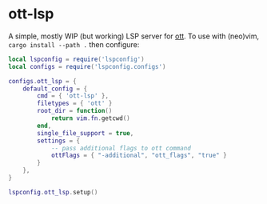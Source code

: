 # ott-lsp

A simple, mostly WIP (but working) LSP server for [ott]. To use with (neo)vim,
`cargo install --path .` then configure:

```lua
local lspconfig = require('lspconfig')
local configs = require('lspconfig.configs')

configs.ott_lsp = {
    default_config = {
        cmd = { 'ott-lsp' },
        filetypes = { 'ott' }
        root_dir = function()
            return vim.fn.getcwd()
        end,
        single_file_support = true,
        settings = {
            -- pass additional flags to ott command
            ottFlags = { "-additional", "ott_flags", "true" }
        }
    },
}

lspconfig.ott_lsp.setup()
```

[ott]: https://github.com/ott-lang/ott
